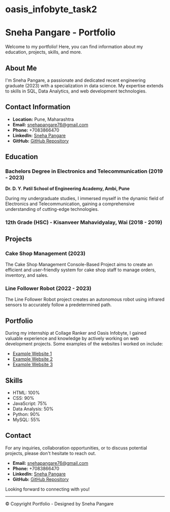 # oasis_infobyte_task2
# Sneha Pangare - Portfolio

Welcome to my portfolio! Here, you can find information about my education, projects, skills, and more.

## About Me

I'm Sneha Pangare, a passionate and dedicated recent engineering graduate (2023) with a specialization in data science. My expertise extends to skills in SQL, Data Analytics, and web development technologies.

## Contact Information

- **Location:** Pune, Maharashtra
- **Email:** [snehapangare76@gmail.com](mailto:snehapangare76@gmail.com)
- **Phone:** +7083866470
- **LinkedIn:** [Sneha Pangare](https://www.linkedin.com/in/sneha-pangare-48b15b1a1)
- **GitHub:** [GitHub Repository](https://github.com/snehapangare/Cake_shop)

## Education

### Bachelors Degree in Electronics and Telecommunication (2019 - 2023)
**Dr. D. Y. Patil School of Engineering Academy, Ambi, Pune**

During my undergraduate studies, I immersed myself in the dynamic field of Electronics and Telecommunication, gaining a comprehensive understanding of cutting-edge technologies.

### 12th Grade (HSC) - Kisanveer Mahavidyalay, Wai (2018 - 2019)

## Projects

### Cake Shop Management (2023)
The Cake Shop Management Console-Based Project aims to create an efficient and user-friendly system for cake shop staff to manage orders, inventory, and sales.

### Line Follower Robot (2022 - 2023)
The Line Follower Robot project creates an autonomous robot using infrared sensors to accurately follow a predetermined path.

## Portfolio

During my internship at Collage Ranker and Oasis Infobyte, I gained valuable experience and knowledge by actively working on web development projects. Some examples of the websites I worked on include:
- [Example Website 1](#)
- [Example Website 2](#)
- [Example Website 3](#)

## Skills

- HTML: 100%
- CSS: 90%
- JavaScript: 75%
- Data Analysis: 50%
- Python: 90%
- MySQL: 55%

## Contact

For any inquiries, collaboration opportunities, or to discuss potential projects, please don't hesitate to reach out.

- **Email:** [snehapangare76@gmail.com](mailto:snehapangare76@gmail.com)
- **Phone:** +7083866470
- **LinkedIn:** [Sneha Pangare](https://www.linkedin.com/in/sneha-pangare-48b15b1a1)
- **GitHub:** [GitHub Repository](https://github.com/snehapangare/Cake_shop)

Looking forward to connecting with you!

---
© Copyright Portfolio - Designed by Sneha Pangare
